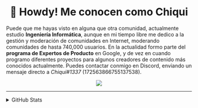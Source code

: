 
<h1 align="center">👋 Howdy! Me conocen como Chiqui</h1>

Puede que me hayas visto en alguna que otra comunidad, actualmente estudio **Ingeniería Informática**, aunque en mi tiempo libre me dedico a la gestión y moderación de comunidades en Internet, moderando comunidades de hasta 740,000 usuarios. En la actualidad formo parte del **programa de Expertos de Producto** en Google, y de vez en cuando programo diferentes proyectos para algunos creadores de contenido más conocidos actualmente. Puedes contactar conmigo en Discord, enviando un mensaje directo a *Chiqui#1337* (172563866755137538).
<p align="center">
  <a href="https://skillicons.dev">
    <img src="https://skillicons.dev/icons?i=git,kubernetes,docker,javascript,postgresql,html,python,aws,cloudflare,discord,gcp,linux,nodejs,powershell,raspberrypi" />
  </a>
</p>

---
<details>
<summary>GitHub Stats</summary>
<br>
 
![Metrics](https://metrics.lecoq.io/chiquidev?template=classic&base.repositories=0&base.metadata=0&languages=1&languages.colors=github&languages.threshold=0%25&config.timezone=Europe%2FMadrid&config.animated=true)
